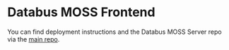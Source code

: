 # Databus MOSS Frontend

You can find deployment instructions and the Databus MOSS Server repo via the [main repo](https://github.com/dbpedia/databus-moss).
